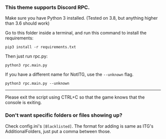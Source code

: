 ### This theme supports Discord RPC.

Make sure you have Python 3 installed. (Tested on 3.8, but anything higher than 3.6 should work)

Go to this folder inside a terminal, and run this command to install the requirements:
```
pip3 install -r requirements.txt
```

Then just run rpc.py:
```
python3 rpc.main.py
```

If you have a different name for NotITG, use the `--unknown` flag.
```
python3 rpc.main.py --unknown
```

---

Please exit the script using CTRL+C so that the game knows that the console is exiting.

### Don't want specific folders or files showing up?

Check config.ini's `[Blacklisted]`. The format for adding is same as ITG's AdditionalFolders, just put a comma between those.
